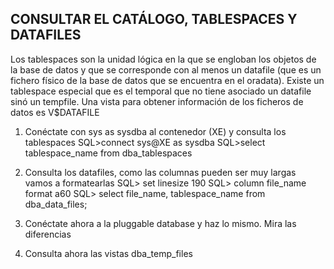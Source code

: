 ## CONSULTAR EL CATÁLOGO, TABLESPACES Y DATAFILES

Los tablespaces son la unidad lógica en la que se engloban los objetos de la base de
datos y que se corresponde con al menos un datafile (que es un fichero físico de la base
de datos que se encuentra en el oradata). Existe un tablespace especial que es el
temporal que no tiene asociado un datafile sinó un tempfile. Una vista para obtener
información de los ficheros de datos es V$DATAFILE

1. Conéctate con sys as sysdba al contenedor (XE) y consulta los tablespaces
SQL>connect sys@XE as sysdba
SQL>select tablespace_name from dba_tablespaces

2. Consulta los datafiles, como las columnas pueden ser muy largas vamos a formatearlas
SQL> set linesize 190
SQL> column file_name format a60
SQL> select file_name, tablespace_name from dba_data_files;

3. Conéctate ahora a la pluggable database y haz lo mismo. Mira las diferencias

4. Consulta ahora las vistas dba_temp_files